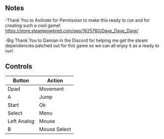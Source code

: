 ## Notes
-Thank You to Axilirate for Permission to make this ready to run and for creating such a cool game! https://store.steampowered.com/app/1625760/Dave_Dave_Dave/

-Big Thank You to Damian in the Discord for helping me get the steam dependencies patched out for this game so we can all enjoy it as a ready to run!

## Controls

| Button | Action |
|--|--| 
|Dpad|Movement|
|A|Jump|
|Start|Ok|
|Select|Menu|
|Left Analog|Mouse|
|B|Mouse Select|


